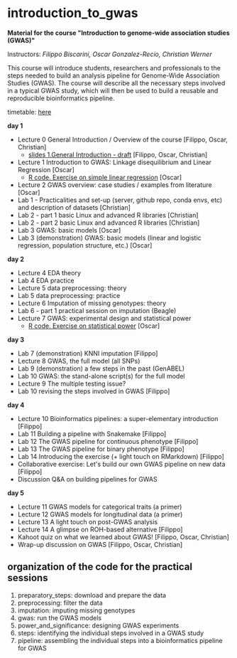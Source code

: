 # introduction_to_gwas

**Material for the course "Introduction to genome-wide association studies (GWAS)"**

Instructors: *Filippo Biscarini, Oscar Gonzalez-Recio, Christian Werner*

This course will introduce students, researchers and professionals to the steps needed to build an analysis pipeline for Genome-Wide Association Studies (GWAS). The course will describe all the necessary steps involved in a typical GWAS study, which will then be used to build a reusable and reproducible bioinformatics pipeline.

timetable: [here](https://docs.google.com/spreadsheets/d/1Cy8vBD6I_no8UPzYPU9bz7ASWyI3bc4Y9vcdr5S1TBw/edit#gid=0)

**day 1**

- Lecture 0	General Introduction / Overview of the course [Filippo, Oscar, Christian]
    - [slides 1.General Introduction - draft](slides/1.General_Introduction.pdf) [Filippo, Oscar, Christian]
- Lecture 1	Introduction to GWAS: Linkage disequilibrium and Linear Regression [Oscar]
    - [R code. Exercise on simple linear regression](basic_model/1.Basis_of_linear_regression.R) [Oscar]
- Lecture 2	GWAS overview: case studies / examples from literature [Oscar]
- Lab 1 - Practicalities and set-up (server, github repo, conda envs, etc) and description of datasets [Christian]
- Lab 2 - part 1 basic Linux and advanced R libraries [Christian]
- Lab 2 - part 2 basic Linux and advanced R libraries [Christian]
- Lab 3	GWAS: basic models [Oscar]
- Lab 3 (demonstration) GWAS: basic models (linear and logistic regression, population structure, etc.) [Oscar]

**day 2**

- Lecture 4 EDA theory
- Lab 4 EDA practice
- Lecture 5 data preprocessing: theory
- Lab 5 data preprocessing: practice
- Lecture 6	Imputation of missing genotypes: theory
- Lab 6 - part 1 practical session on imputation (Beagle)
- Lecture 7 GWAS: experimental design and statistical power
    - [R code. Exercise on statistical power](5.power_and_significance/StatisticalPower_exercise.R) [Oscar]

**day 3**

- Lab 7 (demonstration) KNNI imputation [Filippo]
- Lecture 8 GWAS, the full model (all SNPs)
- Lab 9 (demonstration)  a few steps in the past (GenABEL)
- Lab 10 GWAS: the stand-alone script(s) for the full model
- Lecture 9 The multiple testing issue?
- Lab 10 revising the steps involved in GWAS [Filippo]

**day 4**

- Lecture 10 Bioinformatics pipelines: a super-elementary introduction [Filippo]
- Lab 11 Building a pipeline with Snakemake [Filippo]
- Lab 12 The GWAS pipeline for continuous phenotype [Filippo]
- Lab 13 The GWAS pipeline for binary phenotype [Filippo]
- Lab 14 Introducing the exercise (+ light touch on RMarkdown) [Filippo]
- Collaborative exercise: Let's build our own GWAS pipeline on new data [Filippo]
- Discussion Q&A on building pipelines for GWAS

**day 5**

- Lecture 11 GWAS models for categorical traits (a primer) 
- Lecture 12 GWAS models for longitudinal data (a primer)
- Lecture 13 A light touch on post-GWAS analysis
- Lecture 14 A glimpse on ROH-based alternative [Filippo]
- Kahoot quiz on what we learned about GWAS! [Filippo, Oscar, Christian]
- Wrap-up discussion on GWAS [Filippo, Oscar, Christian]

## organization of the code for the practical sessions

1. preparatory_steps: download and prepare the data
2. preprocessing: filter the data
3. imputation: imputing missing genotypes
4. gwas: run the GWAS models
5. power_and_significance: designing GWAS experiments
6. steps: identifying the individual steps involved in a GWAS study
7. pipeline: assembling the individual steps into a bioinformatics pipeline for GWAS
